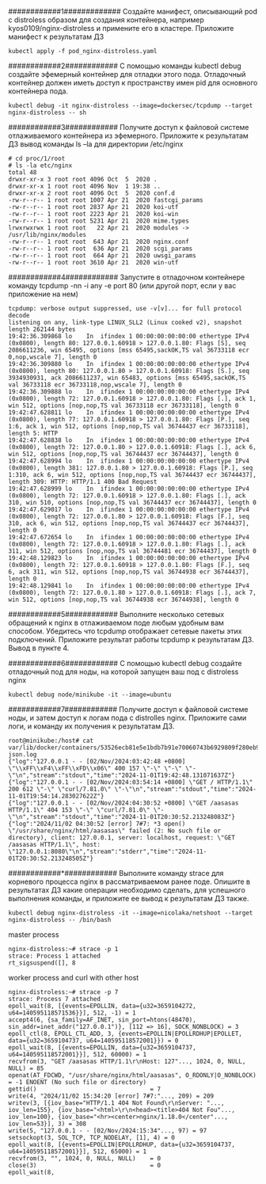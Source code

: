 ############1#############
Создайте манифест, описывающий pod с distroless образом для
создания контейнера, например kyos0109/nginx-distroless и
примените его в кластере. Приложите манифест к результатам ДЗ

```
kubectl apply -f pod_nginx-distroless.yaml
```

############2############
С помощью команды kubectl debug создайте эфемерный
контейнер для отладки этого пода. Отладочный контейнер должен
иметь доступ к пространству имен pid для основного контейнера
пода.

```
kubectl debug -it nginx-distroless --image=dockersec/tcpdump --target nginx-distroless -- sh
```

############3############
Получите доступ к файловой системе отлаживаемого контейнера
из эфемерного. Приложите к результатам ДЗ вывод команды ls –la
для директории /etc/nginx

```
# cd proc/1/root
# ls -la etc/nginx
total 48
drwxr-xr-x 3 root root 4096 Oct  5  2020 .
drwxr-xr-x 1 root root 4096 Nov  1 19:38 ..
drwxr-xr-x 2 root root 4096 Oct  5  2020 conf.d
-rw-r--r-- 1 root root 1007 Apr 21  2020 fastcgi_params
-rw-r--r-- 1 root root 2837 Apr 21  2020 koi-utf
-rw-r--r-- 1 root root 2223 Apr 21  2020 koi-win
-rw-r--r-- 1 root root 5231 Apr 21  2020 mime.types
lrwxrwxrwx 1 root root   22 Apr 21  2020 modules -> /usr/lib/nginx/modules
-rw-r--r-- 1 root root  643 Apr 21  2020 nginx.conf
-rw-r--r-- 1 root root  636 Apr 21  2020 scgi_params
-rw-r--r-- 1 root root  664 Apr 21  2020 uwsgi_params
-rw-r--r-- 1 root root 3610 Apr 21  2020 win-utf
```

############4############
Запустите в отладочном контейнере команду tcpdump -nn -i any -e
port 80 (или другой порт, если у вас приложение на нем)

```
tcpdump: verbose output suppressed, use -v[v]... for full protocol decode
listening on any, link-type LINUX_SLL2 (Linux cooked v2), snapshot length 262144 bytes
19:42:36.309868 lo    In  ifindex 1 00:00:00:00:00:00 ethertype IPv4 (0x0800), length 80: 127.0.0.1.60918 > 127.0.0.1.80: Flags [S], seq 2086611236, win 65495, options [mss 65495,sackOK,TS val 36733118 ecr 0,nop,wscale 7], length 0
19:42:36.309880 lo    In  ifindex 1 00:00:00:00:00:00 ethertype IPv4 (0x0800), length 80: 127.0.0.1.80 > 127.0.0.1.60918: Flags [S.], seq 3934930931, ack 2086611237, win 65483, options [mss 65495,sackOK,TS val 36733118 ecr 36733118,nop,wscale 7], length 0
19:42:36.309888 lo    In  ifindex 1 00:00:00:00:00:00 ethertype IPv4 (0x0800), length 72: 127.0.0.1.60918 > 127.0.0.1.80: Flags [.], ack 1, win 512, options [nop,nop,TS val 36733118 ecr 36733118], length 0
19:42:47.628811 lo    In  ifindex 1 00:00:00:00:00:00 ethertype IPv4 (0x0800), length 77: 127.0.0.1.60918 > 127.0.0.1.80: Flags [P.], seq 1:6, ack 1, win 512, options [nop,nop,TS val 36744437 ecr 36733118], length 5: HTTP
19:42:47.628838 lo    In  ifindex 1 00:00:00:00:00:00 ethertype IPv4 (0x0800), length 72: 127.0.0.1.80 > 127.0.0.1.60918: Flags [.], ack 6, win 512, options [nop,nop,TS val 36744437 ecr 36744437], length 0
19:42:47.628994 lo    In  ifindex 1 00:00:00:00:00:00 ethertype IPv4 (0x0800), length 381: 127.0.0.1.80 > 127.0.0.1.60918: Flags [P.], seq 1:310, ack 6, win 512, options [nop,nop,TS val 36744437 ecr 36744437], length 309: HTTP: HTTP/1.1 400 Bad Request
19:42:47.628999 lo    In  ifindex 1 00:00:00:00:00:00 ethertype IPv4 (0x0800), length 72: 127.0.0.1.60918 > 127.0.0.1.80: Flags [.], ack 310, win 510, options [nop,nop,TS val 36744437 ecr 36744437], length 0
19:42:47.629017 lo    In  ifindex 1 00:00:00:00:00:00 ethertype IPv4 (0x0800), length 72: 127.0.0.1.80 > 127.0.0.1.60918: Flags [F.], seq 310, ack 6, win 512, options [nop,nop,TS val 36744437 ecr 36744437], length 0
19:42:47.672654 lo    In  ifindex 1 00:00:00:00:00:00 ethertype IPv4 (0x0800), length 72: 127.0.0.1.60918 > 127.0.0.1.80: Flags [.], ack 311, win 512, options [nop,nop,TS val 36744481 ecr 36744437], length 0
19:42:48.129823 lo    In  ifindex 1 00:00:00:00:00:00 ethertype IPv4 (0x0800), length 72: 127.0.0.1.60918 > 127.0.0.1.80: Flags [F.], seq 6, ack 311, win 512, options [nop,nop,TS val 36744938 ecr 36744437], length 0
19:42:48.129841 lo    In  ifindex 1 00:00:00:00:00:00 ethertype IPv4 (0x0800), length 72: 127.0.0.1.80 > 127.0.0.1.60918: Flags [.], ack 7, win 512, options [nop,nop,TS val 36744938 ecr 36744938], length 0
```

############5############
Выполните несколько сетевых обращений к nginx в отлаживаемом
поде любым удобным вам способом. Убедитесь что tcpdump
отображает сетевые пакеты этих подключений. Приложите
результат работы tcpdump к результатам ДЗ. Вывод в пункте 4.

############6############
С помощью kubectl debug создайте отладочный под для ноды, на
которой запущен ваш под с distroless nginx

```
kubectl debug node/minikube -it --image=ubuntu
```

############7############
Получите доступ к файловой системе ноды, и затем доступ к логам
пода с distrolles nginx. Приложите сами логи, и команду их
получения к результатам ДЗ.

```
root@minikube:/host# cat var/lib/docker/containers/53526ecb81e5e1bdb7b91e70060743b6929809f280eb9b286ddd2bcaeb2b7b3f/53526ecb81e5e1bdb7b91e70060743b6929809f280eb9b286ddd2bcaeb2b7b3f-json.log
{"log":"127.0.0.1 - - [02/Nov/2024:03:42:48 +0800] \"\\xFF\\xF4\\xFF\\xFD\\x06\" 400 157 \"-\" \"-\" \"-\"\n","stream":"stdout","time":"2024-11-01T19:42:48.131071637Z"}
{"log":"127.0.0.1 - - [02/Nov/2024:03:54:14 +0800] \"GET / HTTP/1.1\" 200 612 \"-\" \"curl/7.81.0\" \"-\"\n","stream":"stdout","time":"2024-11-01T19:54:14.283027622Z"}
{"log":"127.0.0.1 - - [02/Nov/2024:04:30:52 +0800] \"GET /aasasas HTTP/1.1\" 404 153 \"-\" \"curl/7.81.0\" \"-\"\n","stream":"stdout","time":"2024-11-01T20:30:52.213248083Z"}
{"log":"2024/11/02 04:30:52 [error] 7#7: *3 open() \"/usr/share/nginx/html/aasasas\" failed (2: No such file or directory), client: 127.0.0.1, server: localhost, request: \"GET /aasasas HTTP/1.1\", host: \"127.0.0.1:8080\"\n","stream":"stderr","time":"2024-11-01T20:30:52.213248505Z"}
```

############*############
Выполните команду strace для корневого процесса nginx в
рассматриваемом ранее поде. Опишите в результатах ДЗ какие
операции необходимо сделать, для успешного выполнения
команды, и приложите ее вывод к результатам ДЗ также.

```
kubectl debug nginx-distroless -it --image=nicolaka/netshoot --target nginx-distroless -- /bin/bash
```
master process
```
nginx-distroless:~# strace -p 1
strace: Process 1 attached
rt_sigsuspend([], 8
```
worker process and curl with other host
```
nginx-distroless:~# strace -p 7
strace: Process 7 attached
epoll_wait(8, [{events=EPOLLIN, data={u32=3659104272, u64=140595118571536}}], 512, -1) = 1
accept4(6, {sa_family=AF_INET, sin_port=htons(48470), sin_addr=inet_addr("127.0.0.1")}, [112 => 16], SOCK_NONBLOCK) = 3
epoll_ctl(8, EPOLL_CTL_ADD, 3, {events=EPOLLIN|EPOLLRDHUP|EPOLLET, data={u32=3659104737, u64=140595118572001}}) = 0
epoll_wait(8, [{events=EPOLLIN, data={u32=3659104737, u64=140595118572001}}], 512, 60000) = 1
recvfrom(3, "GET /aasasas HTTP/1.1\r\nHost: 127"..., 1024, 0, NULL, NULL) = 85
openat(AT_FDCWD, "/usr/share/nginx/html/aasasas", O_RDONLY|O_NONBLOCK) = -1 ENOENT (No such file or directory)
gettid()                                = 7
write(4, "2024/11/02 15:34:20 [error] 7#7:"..., 209) = 209
writev(3, [{iov_base="HTTP/1.1 404 Not Found\r\nServer: "..., iov_len=155}, {iov_base="<html>\r\n<head><title>404 Not Fou"..., iov_len=100}, {iov_base="<hr><center>nginx/1.18.0</center"..., iov_len=53}], 3) = 308
write(5, "127.0.0.1 - - [02/Nov/2024:15:34"..., 97) = 97
setsockopt(3, SOL_TCP, TCP_NODELAY, [1], 4) = 0
epoll_wait(8, [{events=EPOLLIN|EPOLLRDHUP, data={u32=3659104737, u64=140595118572001}}], 512, 65000) = 1
recvfrom(3, "", 1024, 0, NULL, NULL)    = 0
close(3)                                = 0
epoll_wait(8,
```
